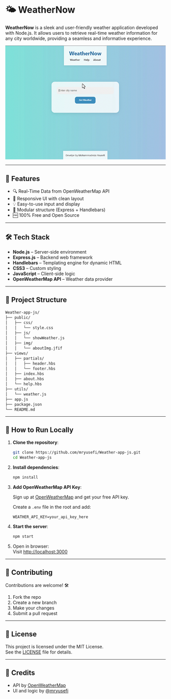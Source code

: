 # 🌤️ WeatherNow

**WeatherNow** is a sleek and user-friendly weather application developed with Node.js. It allows users to retrieve real-time weather information for any city worldwide, providing a seamless and informative experience.

![WeatherNow Demo](demo.gif)

---

## 🚀 Features

- 🔍 Real-Time Data from OpenWeatherMap API
- 📱 Responsive UI with clean layout
- 💡 Easy-to-use input and display
- 🧱 Modular structure (Express + Handlebars)
- 🆓 100% Free and Open Source

---

## 🛠️ Tech Stack

- **Node.js** – Server-side environment
- **Express.js** – Backend web framework
- **Handlebars** – Templating engine for dynamic HTML
- **CSS3** – Custom styling
- **JavaScript** – Client-side logic
- **OpenWeatherMap API** – Weather data provider

---

## 📁 Project Structure

```
Weather-app-js/
├── public/
│   ├── css/
│   │   └── style.css
│   ├── js/
│   │   └── showWeather.js
│   ├── img/
│   │   └── aboutImg.jfif
├── views/
│   ├── partials/
│   │   ├── header.hbs
│   │   └── footer.hbs
│   ├── index.hbs
│   ├── about.hbs
│   └── help.hbs
├── utils/
│   └── weather.js
├── app.js
├── package.json
└── README.md
```

---

## 🧪 How to Run Locally

1. **Clone the repository**:

   ```bash
   git clone https://github.com/mryusefi/Weather-app-js.git
   cd Weather-app-js
   ```

2. **Install dependencies**:

   ```bash
   npm install
   ```

3. **Add OpenWeatherMap API Key**:

   Sign up at [OpenWeatherMap](https://openweathermap.org/api) and get your free API key.

   Create a `.env` file in the root and add:

   ```env
   WEATHER_API_KEY=your_api_key_here
   ```

4. **Start the server**:

   ```bash
   npm start
   ```

5. Open in browser:  
   Visit [http://localhost:3000](http://localhost:3000)

---

## 🤝 Contributing

Contributions are welcome! 🛠️

1. Fork the repo  
2. Create a new branch  
3. Make your changes  
4. Submit a pull request

---

## 🧾 License

This project is licensed under the MIT License.  
See the [LICENSE](./LICENSE) file for details.

---

## 🙌 Credits

- API by [OpenWeatherMap](https://openweathermap.org/)
- UI and logic by [@mryusefi](https://github.com/mryusefi)

